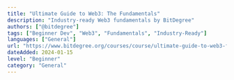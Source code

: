 ```yaml
---
title: "Ultimate Guide to Web3: The Fundamentals"
description: "Industry-ready Web3 fundamentals by BitDegree"
authors: ["@bitdegree"]
tags: ["Beginner Dev", "Web3", "Fundamentals", "Industry-Ready"]
languages: ["General"]
url: "https://www.bitdegree.org/courses/course/ultimate-guide-to-web3-fundamentals"
dateAdded: 2024-01-15
level: "Beginner"
category: "General"
---
```

